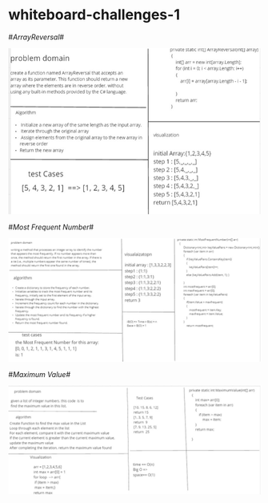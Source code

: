 # whiteboard-challenges-1
  #*ArrayReversal*#


![](./arrReversal.jpg)

 #*Most Frequent Number*#

![](./frequentArray.jpg)

 #*Maximum Value*#

![](./newmax.jpg)